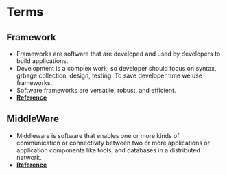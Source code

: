 # Terms

## Framework
- Frameworks are software that are developed and used by developers to build applications.
- Development is a complex work, so developer should focus on syntax, grbage collection, design, testing. To save developer time we use frameworks.
- Software frameworks are versatile, robust, and efficient.
- **[Reference](https://hackr.io/blog/what-is-frameworks)**

## MiddleWare
- Middleware is software that enables one or more kinds of communication or connectivity between two or more applications or application components like tools, and databases in a distributed network.
- **[Reference](https://www.talend.com/resources/what-is-middleware/)**
